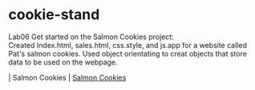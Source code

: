 # cookie-stand
Lab06 Get started on the Salmon Cookies project:  
 Created Index.html, sales.html, css.style, and js.app for a website called Pat's salmon cookies. Used object orientating to creat objects that store data to be used on the webpage.

 | Salmon Cookies | [Salmon Cookies](index)